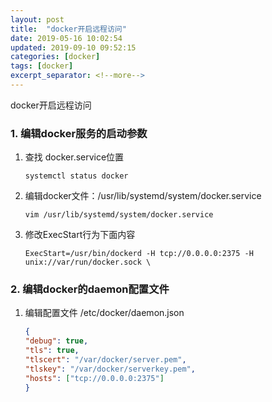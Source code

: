 ```yaml
---
layout: post
title:  "docker开启远程访问"
date: 2019-05-16 10:02:54
updated: 2019-09-10 09:52:15
categories: [docker]
tags: [docker]
excerpt_separator: <!--more-->
---
```

docker开启远程访问
<!--more-->


### 1. 编辑docker服务的启动参数

1. 查找 docker.service位置

    ```shell
    systemctl status docker
    ```

2. 编辑docker文件：/usr/lib/systemd/system/docker.service

    ```shell
    vim /usr/lib/systemd/system/docker.service
    ```

3. 修改ExecStart行为下面内容

    ```shell
    ExecStart=/usr/bin/dockerd -H tcp://0.0.0.0:2375 -H unix://var/run/docker.sock \
    ```

### 2. 编辑docker的daemon配置文件

1. 编辑配置文件 /etc/docker/daemon.json

    ```json
    {
    "debug": true,
    "tls": true,
    "tlscert": "/var/docker/server.pem",
    "tlskey": "/var/docker/serverkey.pem",
    "hosts": ["tcp://0.0.0.0:2375"]
    }
    ```